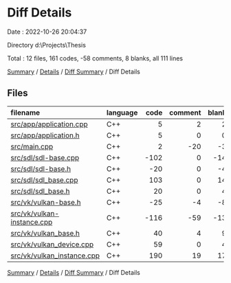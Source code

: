 # Diff Details

Date : 2022-10-26 20:04:37

Directory d:\\Projects\\Thesis

Total : 12 files,  161 codes, -58 comments, 8 blanks, all 111 lines

[Summary](results.md) / [Details](details.md) / [Diff Summary](diff.md) / Diff Details

## Files
| filename | language | code | comment | blank | total |
| :--- | :--- | ---: | ---: | ---: | ---: |
| [src/app/application.cpp](/src/app/application.cpp) | C++ | 5 | 2 | 2 | 9 |
| [src/app/application.h](/src/app/application.h) | C++ | 5 | 0 | 0 | 5 |
| [src/main.cpp](/src/main.cpp) | C++ | 2 | -20 | -3 | -21 |
| [src/sdl/sdl-base.cpp](/src/sdl/sdl-base.cpp) | C++ | -102 | 0 | -14 | -116 |
| [src/sdl/sdl-base.h](/src/sdl/sdl-base.h) | C++ | -20 | 0 | -4 | -24 |
| [src/sdl/sdl_base.cpp](/src/sdl/sdl_base.cpp) | C++ | 103 | 0 | 14 | 117 |
| [src/sdl/sdl_base.h](/src/sdl/sdl_base.h) | C++ | 20 | 0 | 4 | 24 |
| [src/vk/vulkan-base.h](/src/vk/vulkan-base.h) | C++ | -25 | -4 | -8 | -37 |
| [src/vk/vulkan-instance.cpp](/src/vk/vulkan-instance.cpp) | C++ | -116 | -59 | -13 | -188 |
| [src/vk/vulkan_base.h](/src/vk/vulkan_base.h) | C++ | 40 | 4 | 9 | 53 |
| [src/vk/vulkan_device.cpp](/src/vk/vulkan_device.cpp) | C++ | 59 | 0 | 4 | 63 |
| [src/vk/vulkan_instance.cpp](/src/vk/vulkan_instance.cpp) | C++ | 190 | 19 | 17 | 226 |

[Summary](results.md) / [Details](details.md) / [Diff Summary](diff.md) / Diff Details